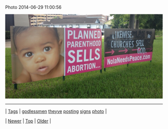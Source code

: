 <!--
title: Photo 2014-06-29 11
date: 2020-06-28T15:27:00.338Z
tags: godlessmen, theyve, posting, signs, photo
-->


Photo 2014-06-29 11:00:56

![](90242188648-0.jpg)

<!--BOTTOM-POST-NAVIGATION-->
---

| [Tags](tags.md) | [godlessmen](tag-godlessmen.md) [theyve](tag-theyve.md) [posting](tag-posting.md) [signs](tag-signs.md) [photo](tag-photo.md) |

| [Newer](90231155927.md) | [Top](index.md) | [Older](90243880489.md) |